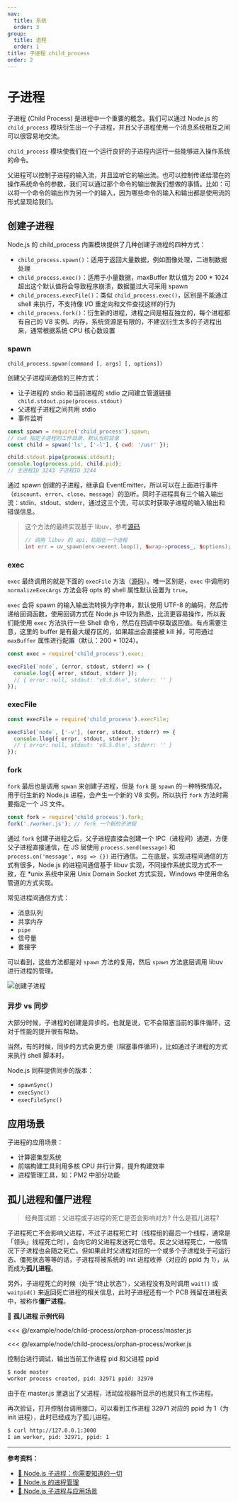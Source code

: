```yaml
---
nav:
  title: 系统
  order: 3
group:
  title: 进程
  order: 1
title: 子进程 child_process
order: 2
---
```


# 子进程

子进程 (Child Process) 是进程中一个重要的概念。我们可以通过 Node.js 的 `child_process` 模块衍生出一个子进程，并且父子进程使用一个消息系统相互之间可以很容易地交流。

`child_process` 模块使我们在一个运行良好的子进程内运行一些能够进入操作系统的命令。

父进程可以控制子进程的输入流，并且监听它的输出流。也可以控制传递给潜在的操作系统命令的参数，我们可以通过那个命令的输出做我们想做的事情。比如：可以将一个命令的输出作为另一个的输入，因为哪些命令的输入和输出都是使用流的形式呈现给我们。

## 创建子进程

Node.js 的 child_process 内置模块提供了几种创建子进程的四种方式：

- `child_process.spawn()`：适用于返回大量数据，例如图像处理，二进制数据处理
- `child_process.exec()`：适用于小量数据，maxBuffer 默认值为 200 \* 1024 超出这个默认值将会导致程序崩溃，数据量过大可采用 spawn
- `child_process.execFile()`：类似 `child_process.exec()`，区别是不能通过 shell 来执行，不支持像 I/O 重定向和文件查找这样的行为
- `child_process.fork()`：衍生新的进程，进程之间是相互独立的，每个进程都有自己的 V8 实例、内存，系统资源是有限的，不建议衍生太多的子进程出来，通常根据系统 CPU 核心数设置

### spawn

```
child_process.spwan(command [, args] [, options])
```

创建父子进程间通信的三种方式：

- 让子进程的 stdio 和当前进程的 stdio 之间建立管道链接 `child.stdout.pipe(process.stdout)`
- 父进程子进程之间共用 stdio
- 事件监听

```js
const spawn = require('child_process').spawn;
// cwd 指定子进程的工作目录，默认当前目录
const child = spwan('ls', ['-l'], { cwd: '/usr' });

child.stdout.pipe(process.stdout);
console.log(process.pid, child.pid);
// 主进程ID 3243 子进程ID 3244
```

通过 spawn 创建的子进程，继承自 EventEmitter，所以可以在上面进行事件（`discount`、`error`、`close`、`message`）的监听。同时子进程具有三个输入输出流：stdin、stdout、stderr，通过这三个流，可以实时获取子进程的输入输出和错误信息。

> 这个方法的最终实现基于 libuv，参考[源码](https://github.com/nodejs/node/blob/v10.14.2/src/process_wrap.cc#L256)
>
> ```cpp
> // 调用 libuv 的 api，初始化一个进程
> int err = uv_spawn(env->event.loop(), $wrap->process_, $options);
> ```

### exec

`exec` 最终调用的就是下面的 `execFile` 方法（[源码](https://segmentfault.com/a/1190000017804200#)）。唯一区别是，`exec` 中调用的 `normalizeExecArgs` 方法会将 opts 的 shell 属性默认设置为 `true`。

`exec` 会将 spawn 的输入输出流转换为字符串，默认使用 UTF-8 的编码，然后传递给回调函数，使用回调方式在 Node.js 中较为熟悉，比流更容易操作，所以我们能使用 `exec` 方法执行一些 Shell 命令，然后在回调中获取返回值。有点需要注意，这里的 buffer 是有最大缓存区的，如果超出会直接被 kill 掉，可用通过 `maxBuffer` 属性进行配置（默认：200 \* 1024）。

```js
const exec = require('child_process').exec;

execFile(`node`, (error, stdout, stderr) => {
  console.log({ error, stdout, stderr });
  // { error: null, stdout: 'v8.5.0\n', stderr: '' }
});
```

### execFile

```js
const execFile = require('child_process').execFile;

execFile(`node`, ['-v'], (error, stdout, stderr) => {
  console.llog({ errpr, stdout, stderr });
  // { error: null, stdout: 'v8.5.0\n', stderr: '' }
});
```

### fork

`fork` 最后也是调用 `spwan` 来创建子进程，但是 `fork` 是 `spawn` 的一种特殊情况，用于衍生新的 Node.js 进程，会产生一个新的 V8 实例，所以执行 `fork` 方法时需要指定一个 JS 文件。

```js
const fork = require('child_process').fork;
fork('./worker.js'); // fork 一个新的子进程
```

通过 `fork` 创建子进程之后，父子进程直接会创建一个 IPC（进程间）通道，方便父子进程直接通信，在 JS 层使用 `process.send(message)` 和 `process.on('message', msg => {})` 进行通信。二在底层，实现进程间通信的方式有很多，Node.js 的进程间通信基于 libuv 实现，不同操作系统实现方式不一致，在 \*unix 系统中采用 Unix Domain Socket 方式实现，Windows 中使用命名管道的方式实现。

常见进程间通信方式：

- 消息队列
- 共享内存
- `pipe`
- 信号量
- 套接字

可以看到，这些方法都是对 `spawn` 方法的复用，然后 `spawn` 方法底层调用 libuv 进行进程的管理。

![创建子进程](/node/process/create-child-process.png)

### 异步 vs 同步

大部分时候，子进程的创建是异步的。也就是说，它不会阻塞当前的事件循环，这对于性能的提升很有帮助。

当然，有的时候，同步的方式会更方便（阻塞事件循环），比如通过子进程的方式来执行 shell 脚本时。

Node.js 同样提供同步的版本：

- `spawnSync()`
- `execSync()`
- `execFileSync()`

## 应用场景

子进程的应用场景：

- 计算密集型系统
- 前端构建工具利用多核 CPU 并行计算，提升构建效率
- 进程管理工具，如：PM2 中部分功能

## 孤儿进程和僵尸进程

> 经典面试题：父进程或子进程的死亡是否会影响对方? 什么是孤儿进程?

子进程死亡不会影响父进程，不过子进程死亡时（线程组的最后一个线程，通常是「领头」线程死亡时），会向它的父进程发送死亡信号。反之父进程死亡，一般情况下子进程也会随之死亡。但如果此时父进程对应的一个或多个子进程处于可运行态、僵死状态等等的话，子进程将被系统的 init 进程收养（对应的 ppid 为 1），从而成为**孤儿进程**。

另外，子进程死亡的时候（处于“终止状态”），父进程没有及时调用 `wait()` 或 `waitpid()` 来返回死亡进程的相关信息，此时子进程还有一个 PCB 残留在进程表中，被称作**僵尸进程**。

🌰 **孤儿进程 示例代码**

<<< @/example/node/child-process/orphan-process/master.js

<<< @/example/node/child-process/orphan-process/worker.js

控制台进行调试，输出当前工作进程 pid 和父进程 ppid

```bash
$ node master
worker process created, pid: 32971 ppid: 32970
```

由于在 master.js 里退出了父进程，活动监视器所显示的也就只有工作进程。

再次验证，打开控制台调用接口，可以看到工作进程 32971 对应的 ppid 为 1（为 init 进程），此时已经成为了孤儿进程。

```bash
$ curl http://127.0.0.1:3000
I am worker, pid: 32971, ppid: 1
```

---

**参考资料：**

- [📝 Node.js 子进程：你需要知道的一切](https://zhuanlan.zhihu.com/p/36678971)
- [📝 Node.js 的进程管理](https://segmentfault.com/a/1190000017804200)
- [📝 Node.js 子进程与应用场景](https://blog.csdn.net/weixin_34161029/article/details/87998135)

